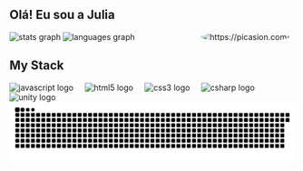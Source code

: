 ## Olá! Eu sou a Julia
<div style="display: flex; justify-content: space-between; align-items: flex-start;">
  <div>
    <img src="https://github-readme-stats.vercel.app/api?username=Julia61&hide_title=false&hide_rank=false&show_icons=true&include_all_commits=true&count_private=true&disable_animations=false&theme=dracula&locale=en&hide_border=false&order=1" height="150" alt="stats graph" />
    <img src="https://github-readme-stats.vercel.app/api/top-langs?username=Julia61&locale=en&hide_title=false&layout=compact&card_width=320&langs_count=5&theme=dracula&hide_border=false&order=2" height="150" alt="languages graph" />
  </div>
  <div>
    <img src="https://i.picasion.com/pic92/c7e750b90f9cef758424207bfed3345f.gif" width="125" height="125" alt="https://picasion.com/" style="border-radius: 50%; margin-right: 10px;" />
  </div>
</div>

<div style="margin-top: 20px;">
  <h2>My Stack</h2>
  <div>
    <img src="https://cdn.jsdelivr.net/gh/devicons/devicon/icons/javascript/javascript-original.svg" height="40" alt="javascript logo" />
    <img width="12" />
    <img src="https://cdn.jsdelivr.net/gh/devicons/devicon/icons/html5/html5-original.svg" height="40" alt="html5 logo" />
    <img width="12" />
    <img src="https://cdn.jsdelivr.net/gh/devicons/devicon/icons/css3/css3-original.svg" height="40" alt="css3 logo" />
    <img width="12" />
    <img src="https://cdn.jsdelivr.net/gh/devicons/devicon/icons/csharp/csharp-original.svg" height="40" alt="csharp logo" />
    <img width="12" />
    <img src="https://cdn.jsdelivr.net/gh/devicons/devicon/icons/unity/unity-original.svg" height="40" alt="unity logo" />
  </div>
  <div>
    <picture>
      <source media="(prefers-color-scheme: dark)" srcset="https://raw.githubusercontent.com/Julia61/Julia61/output/github-contribution-grid-snake-dark.svg">
      <source media="(prefers-color-scheme: light)" srcset="https://raw.githubusercontent.com/Julia61/Julia61/output/github-contribution-grid-snake-dark.svg">
      <img align="center" alt="github contribution grid snake animation" src="https://raw.githubusercontent.com/Julia61/Julia61/output/github-contribution-grid-snake.svg">
    </picture>
  </div>
</div>



###











